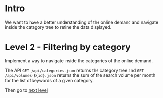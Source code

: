 # Intro

We want to have a better understanding of the online demand and navigate inside the category tree to refine the data displayed.

# Level 2 - Filtering by category

Implement a way to navigate inside the categories of the online demand.

The API `GET /api/categories.json` returns the category tree and `GET /api/volumes-${id}.json` returns the sum of the search volume per month for the list of keywords of a given category.

Then go to [next level](https://github.com/digital-value-apps/frontend-challenge/tree/master/level3)
